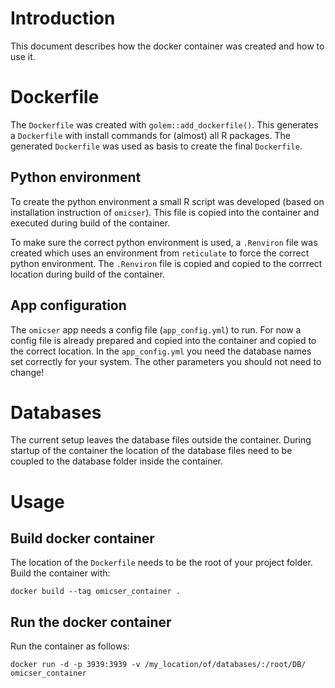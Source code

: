 # Introduction

This document describes how the docker container was created and how to use it.

# Dockerfile

The `Dockerfile` was created with `golem::add_dockerfile()`. This generates a `Dockerfile` with install commands for (almost) all R packages. The generated `Dockerfile` was used as basis to create the final `Dockerfile`.

## Python environment

To create the python environment a small R script was developed (based on installation instruction of `omicser`). This file is copied into the container and executed during build of the container.

To make sure the correct python environment is used, a `.Renviron` file was created which uses an environment from `reticulate` to force the correct python environment. The `.Renviron` file is copied and copied to the corrrect location during build of the container.

## App configuration

The `omicser` app needs a config file (`app_config.yml`) to run. For now a config file is already prepared and copied into the container and copied to the correct location. In the `app_config.yml` you need the database names set correctly for your system. The other parameters you should not need to change!

# Databases

The current setup leaves the database files outside the container. During startup of the container the location of the database files need to be coupled to the database folder inside the container.

# Usage

## Build docker container

The location of the `Dockerfile` needs to be the root of your project folder. Build the container with:

```
docker build --tag omicser_container .
```

## Run the docker container

Run the container as follows:

```
docker run -d -p 3939:3939 -v /my_location/of/databases/:/root/DB/ omicser_container
```
